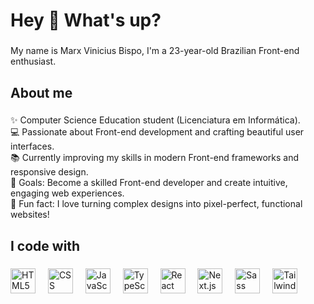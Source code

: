 <h1 align="left">Hey 👋 What's up?</h1>

###

<p align="left">My name is Marx Vinicius Bispo, I'm a 23-year-old Brazilian Front-end enthusiast.</p>

###

<h2 align="left">About me</h2>

###

<p align="left">
✨ Computer Science Education student (Licenciatura em Informática).<br>
💻 Passionate about Front-end development and crafting beautiful user interfaces.<br>
📚 Currently improving my skills in modern Front-end frameworks and responsive design.<br>
🎯 Goals: Become a skilled Front-end developer and create intuitive, engaging web experiences.<br>
🎨 Fun fact: I love turning complex designs into pixel-perfect, functional websites!</p>

###

<h2 align="left">I code with</h2>

###

<div align="left">
  <img src="https://cdn.jsdelivr.net/gh/devicons/devicon/icons/html5/html5-original.svg" height="40" alt="HTML5 logo"  />
  <img width="12" />
  <img src="https://cdn.jsdelivr.net/gh/devicons/devicon/icons/css3/css3-original.svg" height="40" alt="CSS logo"  />
  <img width="12" />
  <img src="https://cdn.jsdelivr.net/gh/devicons/devicon/icons/javascript/javascript-original.svg" height="40" alt="JavaScript logo"  />
  <img width="12" />
  <img src="https://cdn.jsdelivr.net/gh/devicons/devicon/icons/typescript/typescript-original.svg" height="40" alt="TypeScript logo"  />
  <img width="12" />
  <img src="https://cdn.jsdelivr.net/gh/devicons/devicon/icons/react/react-original.svg" height="40" alt="React logo"  />
  <img width="12" />
  <img src="https://cdn.jsdelivr.net/gh/devicons/devicon/icons/nextjs/nextjs-original.svg" height="40" alt="Next.js logo"  />
  <img width="12" />
  <img src="https://cdn.jsdelivr.net/gh/devicons/devicon/icons/sass/sass-original.svg" height="40" alt="Sass logo"  />
  <img width="12" />
  <img src="https://cdn.jsdelivr.net/gh/devicons/devicon/icons/tailwindcss/tailwindcss-original.svg" height="40" alt="Tailwind CSS logo"  />
</div>
